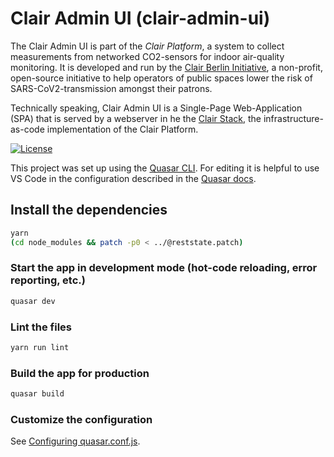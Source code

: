 # Clair Admin UI (clair-admin-ui)

The Clair Admin UI is part of the _Clair Platform_, a system to collect measurements from networked CO2-sensors for indoor air-quality monitoring. It is developed and run by the [Clair Berlin Initiative](https://clair-berlin.de), a non-profit, open-source initiative to help operators of public spaces lower the risk of SARS-CoV2-transmission amongst their patrons.

Technically speaking, Clair Admin UI is a Single-Page Web-Application (SPA) that is served by a webserver in he the [Clair Stack](https://github.com/ClairBerlin/clair-stack), the infrastructure-as-code implementation of the Clair Platform.

[![License][license-image]][license-url]

This project was set up using the [Quasar CLI](https://quasar.dev/start/quasar-cli). For editing it is helpful to use VS Code in the configuration described in the [Quasar docs](https://quasar.dev/start/vs-code-configuration).

## Install the dependencies

```bash
yarn
(cd node_modules && patch -p0 < ../@reststate.patch)
```

### Start the app in development mode (hot-code reloading, error reporting, etc.)

```bash
quasar dev
```

### Lint the files

```bash
yarn run lint
```

### Build the app for production

```bash
quasar build
```

### Customize the configuration

See [Configuring quasar.conf.js](https://quasar.dev/quasar-cli/quasar-conf-js).

[license-url]: https://github.com/clairberlin/clair-admin-ui/blob/master/LICENSE
[license-image]: https://img.shields.io/badge/license-MIT-blue.svg?style=flat
